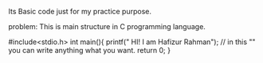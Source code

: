 Its Basic code just for my practice purpose.


problem: This is main structure in C programming language. 

#include<stdio.h>
int main(){
printf(" HI! I am Hafizur Rahman"); // in this "" you can write anything what you want. 
return 0;
}


